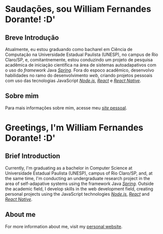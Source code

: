 # Saudações, sou William Fernandes Dorante! :D'

## Breve Introdução
Atualmente, eu estou graduando como bacharel em Ciência de Computação na Universidade Estadual Paulista (UNESP), no campus de Rio Claro/SP, e, comitantnemente, estou conduzindo um projeto de pesquisa acadêmica de iniciação científica na área de sistemas autoadapativos com o uso do *framework* Java [*Spring*](https://spring.io). Fora do espoco acadêmico, desenvolvo habilidades no ramo do desenvolvimento *web*, criando projetos pessoais com uso das tecnologias JavaScript [*Node.js*](https://nodejs.org), [*React*](https://reactjs.org) e [*React Native*](https://reactnative.dev).

## Sobre mim

Para mais informações sobre mim, acesse meu [*site* pessoal](https://liaskarllate.dev).

# Greetings, I'm William Fernandes Dorante! :D'

## Brief Introduction
Currently, I'm graduating as a bachelor in Computer Science at Universidade Estadual Paulista (UNESP), campus of Rio Claro/SP, and, at the same time, I'm conducting an undergraduate research project in the area of self-adapative systems using the framework Java [*Spring*](https://spring.io/). Outside the academic field, I develop skills in the web development field, creating personal projects using the JavaScript technologies [*Node.js*](https://nodejs.org), [*React*](https://reactjs.org/) and [*React Native*](https://reactnative.dev).

## About me

For more information about me, visit my [personal website](https://liaskarllate.dev).

